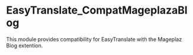 # EasyTranslate_CompatMageplazaBlog 

This module provides compatibility for EasyTranslate with the Mageplaz Blog extention.
